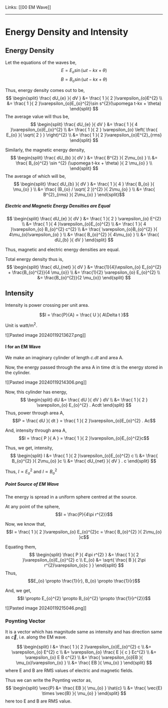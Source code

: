 Links: [[00 EM Wave]]
___
# Energy Density and Intensity
## Energy Density

Let the equations of the waves be,
$$E = E_{o}\sin(\upomega t-kx + \theta)$$
$$B = B_{o}\sin(\upomega t-kx + \theta)$$

Thus, energy density comes out to be,
$$
\begin{split}
\frac{ dU_{e} }{ dV } &= \frac{ 1 }{ 2 }\varepsilon_{o}E^{2} \\
&= \frac{ 1 }{ 2 }\varepsilon_{o}E_{o}^{2}\sin s^{2}(\upomega t-kx + \theta)
\end{split}
$$
The average value will thus be,
$$
\begin{split}
\frac{ dU_{e} }{ dV } &= \frac{ 1 }{ 4 }\varepsilon_{o}E_{o}^{2} \\
&= \frac{ 1 }{ 2 } \varepsilon_{o} \left( \frac{ E_{o} }{ \sqrt{ 2 } } \right)^{2} \\
&= \frac{ 1 }{ 2 }\varepsilon_{o}E^{2}_{rms}
\end{split}
$$

Similarly, the magnetic energy density,
$$
\begin{split}
\frac{ dU_{b} }{ dV } &= \frac{ B^{2} }{ 2\mu_{o} } \\
&= \frac{ B_{o}^{2} \sin ^{2} (\upomega t-kx + \theta) }{ 2 \mu_{o} } \\ 
\end{split}
$$
The average of which will be,
$$
\begin{split}
\frac{ dU_{b} }{ dV } &= \frac{ 1 }{ 4 } \frac{ B_{o} }{ \mu_{o} } \\
&= \frac{ (B_{o} / \sqrt{ 2 })^{2} }{ 2\mu_{o} } \\ 
&= \frac{ B^{2}_{rms} }{ 2\mu_{o} }
\end{split}$$

##### Electric and Magnetic Energy Densities are Equal 
$$
\begin{split}
\frac{ dU_{e} }{ dV } &= \frac{ 1 }{ 2 } \varepsilon_{o} E^{2} \\
&= \frac{ 1 }{ 4 }\varepsilon_{o}E_{o}^{2} \\
&= \frac{ 1 }{ 4 }\varepsilon_{o} B_{o}^{2} c^{2} \\
&= \frac{ \varepsilon_{o}B_{o}^{2} }{ 4\mu_{o}\varepsilon_{o} } \\
&= \frac{ B_{o}^{2} }{ 4\mu_{o} } \\
&= \frac{ dU_{b} }{ dV }
\end{split}
$$

Thus, magnetic and electric energy densities are equal. 

Total energy density thus is,
$$
\begin{split}
\frac{ dU_{net} }{ dV } &= \frac{1}{4}\epsilon_{o} E_{o}^{2} + \frac{B_{o}^{2}}{4 \mu_{o}} \\
&= \frac{1}{2} \varepsilon_{o} E_{o}^{2} \\
&= \frac{B_{o}^{2}}{2 \mu_{o}}
\end{split}
$$

## Intensity
Intensity is power crossing per unit area. 

$$I = \frac{P}{A} = \frac{ U }{ A\Delta t }$$

Unit is watt/m$^{2}$.

![[Pasted image 20240119213627.png]]

#### I for an EM Wave
We make an imaginary cylinder of length $c.dt$ and area A. 

Now, the energy passed through the area A in time dt is the energy stored in the cylinder. 

![[Pasted image 20240119214306.png]]

Now, this cylinder has energy,
$$
\begin{split}
dU &= \frac{ dU }{ dV } dV \\
&= \frac{ 1 }{ 2 } \varepsilon_{o} E_{o}^{2} . Acdt 
\end{split}
$$
Thus, power through area A,
$$P = \frac{ dU }{ dt } = \frac{ 1 }{ 2 }\varepsilon_{o}E_{o}^{2} . Ac$$

And, intensity through area A,
$$I = \frac{ P }{ A } = \frac{ 1 }{ 2 }\varepsilon_{o}E_{o}^{2}c$$

Thus, we get, intensity,
$$
\begin{split}
I &= \frac{ 1 }{ 2 }\varepsilon_{o}E_{o}^{2} c \\
&= \frac{ B_{o}^{2} }{ 2\mu_{o} }c \\
&= \frac{ dU_{net} }{ dV } . c
\end{split}
$$

Thus, $I \propto E_{o}^{2}$ and $I \propto B_{o}^{2}$

##### Point Source of EM Wave
The energy is spread in a uniform sphere centred at the source. 

At any point of the sphere,
$$I = \frac{P}{4\pi r^{2}}$$

Now, we know  that,
$$I = \frac{ 1 }{ 2 }\varepsilon_{o} E_{o}^{2}c = \frac{ B_{o}^{2} }{ 2\mu_{o} }c$$

Equating them,
$$
\begin{split}
\frac{ P }{ 4\pi r^{2} } &= \frac{ 1 }{ 2 }\varepsilon_{o}E_{o}^{2} c \\
E_{o} &= \sqrt{ \frac{ B }{ 2\pi r^{2}\varepsilon_{o}c } }
\end{split}
$$
Thus,
$$E_{o} \propto \frac{1}{r}, B_{o} \propto \frac{1}{r}$$

And, we get,
$$I \propto E_{o}^{2} \propto B_{o}^{2} \propto \frac{1}{r^{2}}$$

![[Pasted image 20240119215046.png]]

### Poynting Vector 
It is a vector which has magnitude same as  intensity and has direction same as $\vec{c}$, i.e. along the EM wave. 

$$
\begin{split}
I &= \frac{ 1 }{ 2 }\varepsilon_{o}E_{o}^{2} c \\
&= \varepsilon_{o} E^{2} c \\
&= \varepsilon_{o} \frac{ E }{ c } Ec^{2} \\
&= \varepsilon_{o} E B c^{2} \\
&= \frac{ \varepsilon_{o}EB }{ \mu_{o}\varepsilon_{o} } \\
&= \frac{ EB }{ \mu_{o} }
\end{split}
$$
where E and B are RMS values of electric and magnetic fields. 

Thus we can write the Poynting vector as,
$$
\begin{split}
\vec{P} &= \frac{ EB }{ \mu_{o} } \hat{c} \\
&= \frac{ \vec{E} \times \vec{B} }{ \mu_{o} }
\end{split}
$$
here too E and B are RMS value. 
